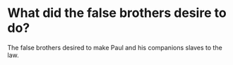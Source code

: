 # What did the false brothers desire to do?

The false brothers desired to make Paul and his companions slaves to the law.
